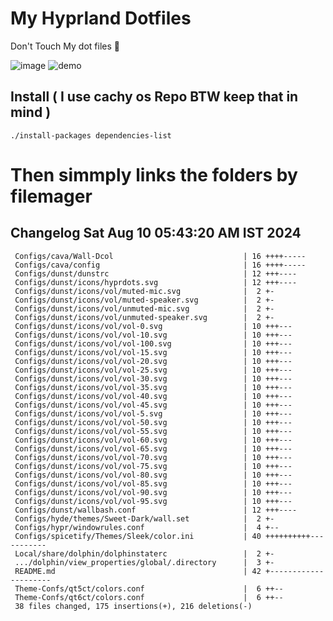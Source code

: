 # My Hyprland Dotfiles
  Don't Touch My dot files 🙂
 

  ![image](https://github.com/ALEX5402/dotfiles/assets/76860596/2fbe6020-4d76-4cf7-b052-58ff43cda405)
  ![demo](https://github.com/ALEX5402/dotfiles/assets/76860596/ff68bba7-e8da-49d3-a716-3ed3d73cfc25)

## Install ( I use cachy os Repo BTW keep that in mind )
``` ./install-packages dependencies-list ```

# Then simmply links the folders by filemager
 
## Changelog Sat Aug 10 05:43:20 AM IST 2024
```
 Configs/cava/Wall-Dcol                             | 16 ++++-----
 Configs/cava/config                                | 16 ++++-----
 Configs/dunst/dunstrc                              | 12 +++----
 Configs/dunst/icons/hyprdots.svg                   | 12 +++----
 Configs/dunst/icons/vol/muted-mic.svg              |  2 +-
 Configs/dunst/icons/vol/muted-speaker.svg          |  2 +-
 Configs/dunst/icons/vol/unmuted-mic.svg            |  2 +-
 Configs/dunst/icons/vol/unmuted-speaker.svg        |  2 +-
 Configs/dunst/icons/vol/vol-0.svg                  | 10 +++---
 Configs/dunst/icons/vol/vol-10.svg                 | 10 +++---
 Configs/dunst/icons/vol/vol-100.svg                | 10 +++---
 Configs/dunst/icons/vol/vol-15.svg                 | 10 +++---
 Configs/dunst/icons/vol/vol-20.svg                 | 10 +++---
 Configs/dunst/icons/vol/vol-25.svg                 | 10 +++---
 Configs/dunst/icons/vol/vol-30.svg                 | 10 +++---
 Configs/dunst/icons/vol/vol-35.svg                 | 10 +++---
 Configs/dunst/icons/vol/vol-40.svg                 | 10 +++---
 Configs/dunst/icons/vol/vol-45.svg                 | 10 +++---
 Configs/dunst/icons/vol/vol-5.svg                  | 10 +++---
 Configs/dunst/icons/vol/vol-50.svg                 | 10 +++---
 Configs/dunst/icons/vol/vol-55.svg                 | 10 +++---
 Configs/dunst/icons/vol/vol-60.svg                 | 10 +++---
 Configs/dunst/icons/vol/vol-65.svg                 | 10 +++---
 Configs/dunst/icons/vol/vol-70.svg                 | 10 +++---
 Configs/dunst/icons/vol/vol-75.svg                 | 10 +++---
 Configs/dunst/icons/vol/vol-80.svg                 | 10 +++---
 Configs/dunst/icons/vol/vol-85.svg                 | 10 +++---
 Configs/dunst/icons/vol/vol-90.svg                 | 10 +++---
 Configs/dunst/icons/vol/vol-95.svg                 | 10 +++---
 Configs/dunst/wallbash.conf                        | 12 +++----
 Configs/hyde/themes/Sweet-Dark/wall.set            |  2 +-
 Configs/hypr/windowrules.conf                      |  4 +--
 Configs/spicetify/Themes/Sleek/color.ini           | 40 ++++++++++-----------
 Local/share/dolphin/dolphinstaterc                 |  2 +-
 .../dolphin/view_properties/global/.directory      |  3 +-
 README.md                                          | 42 +---------------------
 Theme-Confs/qt5ct/colors.conf                      |  6 ++--
 Theme-Confs/qt6ct/colors.conf                      |  6 ++--
 38 files changed, 175 insertions(+), 216 deletions(-)
```
 
